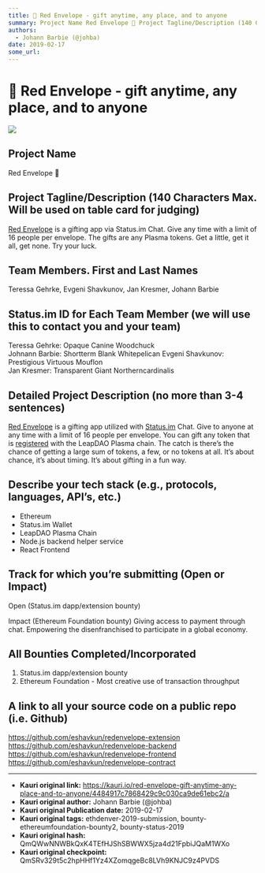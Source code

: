 ```yaml
---
title: 🧧 Red Envelope - gift anytime, any place, and to anyone
summary: Project Name Red Envelope 🧧 Project Tagline/Description (140 Characters Max. Will be used on table card for judging) Red Envelope is a gifting app via Status.im Chat. Give any time with a limit of 16 people per envelope. The gifts are any Plasma tokens. Get a little, get it all, get none. Try your luck. Team Members. First and Last Names Teressa Gehrke, Evgeni Shavkunov, Jan Kresmer, Johann Barbie Status.im ID for Each Team Member (we will use this to contact you and your team) Teressa Gehrke-
authors:
  - Johann Barbie (@johba)
date: 2019-02-17
some_url: 
---
```


# 🧧 Red Envelope - gift anytime, any place, and to anyone

![](https://ipfs.infura.io/ipfs/QmRTPY1Bpnqtpqc786BL8zFxKVHdrRshWXttTbAgr9BnGq)



## Project Name

Red Envelope 🧧

## Project Tagline/Description (140 Characters Max. Will be used on table card for judging)

[Red Envelope](http://redenvelope.me) is a gifting app via Status.im Chat. Give any time with a limit of 16 people per envelope. The gifts are any Plasma tokens. Get a little, get it all, get none. Try your luck.

## Team Members. First and Last Names

Teressa Gehrke, Evgeni Shavkunov, Jan Kresmer, Johann Barbie

## Status.im ID for Each Team Member (we will use this to contact you and your team)

Teressa Gehrke: Opaque Canine Woodchuck  
Johnann Barbie: Shortterm Blank Whitepelican 
Evgeni Shavkunov: Prestigious Virtuous Mouflon  
Jan Kresmer: Transparent Giant Northerncardinalis

## Detailed Project Description (no more than 3-4 sentences)

[Red Envelope](http://redenvelope.me) is a gifting app utilized with [Status.im](https://status.im/) Chat. Give to anyone at any time with a limit of 16 people per envelope. You can gift any token that is [registered](https://mainnet.leapdao.org/registerToken) with the LeapDAO Plasma chain. The catch is there’s the chance of getting a large sum of tokens, a few, or no tokens at all. It’s about chance, it’s about timing. It’s about gifting in a fun way. 

## Describe your tech stack (e.g., protocols, languages, API’s, etc.)

- Ethereum 
- Status.im Wallet
- LeapDAO Plasma Chain
- Node.js backend helper service
- React Frontend

## Track for which you’re submitting (Open or Impact)

Open (Status.im dapp/extension bounty)

Impact (Ethereum Foundation bounty)
Giving access to payment through chat. Empowering the disenfranchised to participate in a global economy.

## All Bounties Completed/Incorporated

1. Status.im dapp/extension bounty
2. Ethereum Foundation - Most creative use of transaction throughput

## A link to all your source code on a public repo (i.e. Github)

https://github.com/eshavkun/redenvelope-extension  
https://github.com/eshavkun/redenvelope-backend  
https://github.com/eshavkun/redenvelope-frontend  
https://github.com/eshavkun/redenvelope-contract





---

- **Kauri original link:** https://kauri.io/red-envelope-gift-anytime-any-place-and-to-anyone/4484917c7868429c9c030ca9de61ebc2/a
- **Kauri original author:** Johann Barbie (@johba)
- **Kauri original Publication date:** 2019-02-17
- **Kauri original tags:** ethdenver-2019-submission, bounty-ethereumfoundation-bounty2, bounty-status-2019
- **Kauri original hash:** QmQWwNNWBkQxK4TEfHJShSBWWX5jza4d21FpbiJQaM1WXo
- **Kauri original checkpoint:** QmSRv329t5c2hpHHf1Yz4XZomqgeBc8LVh9KNJC9z4PVDS



